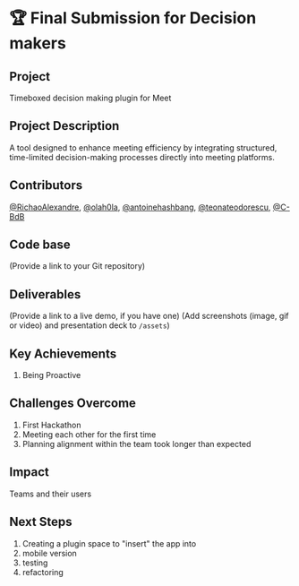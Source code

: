 # 🏆 Final Submission for Decision makers

## Project
Timeboxed decision making plugin for Meet

## Project Description
A tool designed to enhance meeting efficiency by integrating structured, time-limited decision-making processes directly into meeting platforms.


## Contributors
<a href="https://github.com/RichaoAlexandre">@RichaoAlexandre</a>, <a href="https://github.com/olah0la">@olah0la</a>, <a href="https://github.com/antoinehashbang">@antoinehashbang</a>, <a href="https://github.com/teonateodorescu">@teonateodorescu</a>, <a href="https://github.com/C-BdB">@C-BdB</a>

## Code base
(Provide a link to your Git repository)

## Deliverables 
(Provide a link to a live demo, if you have one)
(Add screenshots (image, gif or video) and presentation deck to `/assets`)

## Key Achievements
1. Being Proactive

## Challenges Overcome
1. First Hackathon
2. Meeting each other for the first time
3. Planning alignment within the team took longer than expected

## Impact
Teams and their users

## Next Steps
1) Creating a plugin space to "insert" the app into
2) mobile version
3) testing
4) refactoring

